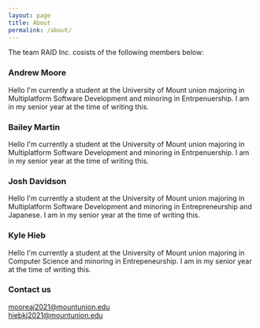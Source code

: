 ```yaml
---
layout: page
title: About
permalink: /about/
---
```


The team RAID Inc. cosists of the following members below:

### Andrew Moore
Hello I'm currently a student at the University of Mount union majoring in Multiplatform Software Development and minoring in Entrpenuership. I am in my senior year at the time of writing this.

### Bailey Martin
Hello I'm currently a student at the University of Mount union majoring in Multiplatform Software Development and minoring in Entrpenuership. I am in my senior year at the time of writing this.

### Josh Davidson
Hello I'm currently a student at the University of Mount union majoring in Multiplatform Software Development and minoring in Entrepreneurship and Japanese. I am in my senior year at the time of writing this.

### Kyle Hieb
Hello I'm currently a student at the University of Mount union majoring in Computer Science and minoring in Entrepeneurship. I am in my senior year at the time of writing this.

### Contact us

[mooreaj2021@mountunion.edu](mailto:mooreaj2021@mountunion.edu) <br>
[hiebkj2021@mountunion.edu](mailto:hiebkj2021@mountunion.edu)
